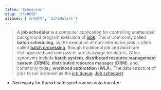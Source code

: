 ```yaml
---
title: 'Scheduler'
slug: '/F4B66B'
aliases: ['스케줄러', 'Schedulers']
---
```


> A **job scheduler** is a computer application for controlling unattended background program execution of [jobs](<https://en.wikipedia.org/wiki/Job_(computing)> 'Job (computing)'). This is commonly called **batch scheduling**, as the execution of non-interactive jobs is often called [batch processing](https://en.wikipedia.org/wiki/Batch_processing 'Batch processing'), though traditional _job_ and _batch_ are distinguished and contrasted; see that page for details. Other synonyms include **batch system**, **distributed resource management system** (**DRMS**), **distributed resource manager** (**DRM**), and, commonly today, **workload automation** (**WLA**). The data structure of jobs to run is known as the [job queue](https://en.wikipedia.org/wiki/Job_queue 'Job queue'). [Job scheduler](https://en.wikipedia.org/wiki/Job_scheduler)

- Necessary for thread-safe synchronous data transfer.
